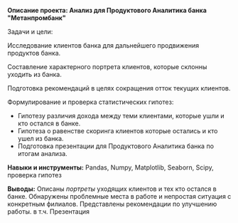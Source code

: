__Описание проекта: Анализ для Продуктового Аналитика банка "Метанпромбанк"__

Задачи и цели:

Исследование клиентов банка для дальнейшего продвижения продуктов банка.

Составление характерного портрета клиентов, которые склонны уходить из банка.

Подготовка рекомендаций в целях сокращения отток текущих клиентов.

Формулирование и проверка статистических гипотез:

- Гипотезу различия дохода между теми клиентами, которые ушли и кто остался в банке.
- Гипотеза о равенстве скоринга клиентов которые остались и кто ушел из банка.
- Подготовка презентации для Продуктового Аналитика банка по итогам анализа.


**Навыки и инструменты:**
Pandas, Numpy, Matplotlib, Seaborn, Scipy, проверка гипотез

**Выводы:**
Описаны _портреты_  уходящих клиентов и тех кто остался в банке.
Обнаружены проблемные места  в работе и непростая ситуация с конкретным филиалов.
Представлены рекомендации по улучшению работы.
в т.ч. Презентация 
